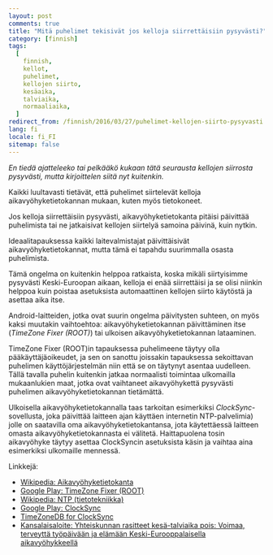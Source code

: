 ```yaml
---
layout: post
comments: true
title: "Mitä puhelimet tekisivät jos kelloja siirrettäisiin pysyvästi?"
category: [finnish]
tags:
  [
    finnish,
    kellot,
    puhelimet,
    kellojen siirto,
    kesäaika,
    talviaika,
    normaaliaika,
  ]
redirect_from: /finnish/2016/03/27/puhelimet-kellojen-siirto-pysyvasti.html
lang: fi
locale: fi_FI
sitemap: false
---
```


_En tiedä ajatteleeko tai pelkääkö kukaan tätä seurausta kellojen siirrosta
pysyvästi, mutta kirjoittelen siitä nyt kuitenkin._

Kaikki luultavasti tietävät, että puhelimet siirtelevät kelloja
aikavyöhyketietokannan mukaan, kuten myös tietokoneet.

Jos kelloja siirrettäisiin pysyvästi, aikavyöhyketietokanta pitäisi päivittää
puhelimista tai ne jatkaisivat kellojen siirtelyä samoina päivinä, kuin nytkin.

Ideaalitapauksessa kaikki laitevalmistajat päivittäisivät
aikavyöhyketietokannat, mutta tämä ei tapahdu suurimmalla osasta puhelimista.

Tämä ongelma on kuitenkin helppoa ratkaista, koska mikäli siirtyisimme pysyvästi
Keski-Euroopan aikaan, kelloja ei enää siirrettäisi ja se olisi niinkin helppoa
kuin poistaa asetuksista automaattinen kellojen siirto käytöstä ja asettaa aika
itse.

Android-laitteiden, jotka ovat suurin ongelma päivitysten suhteen, on myös kaksi
muutakin vaihtoehtoa: aikavyöhyketietokannan päivittäminen itse (_TimeZone Fixer
(ROOT)_) tai ulkoisen aikavyöhyketietokannan lataaminen.

TimeZone Fixer (ROOT)in tapauksessa puhelimeene täytyy olla pääkäyttäjäoikeudet,
ja sen on sanottu joissakin tapauksessa sekoittavan puhelimen käyttöjärjestelmän
niin että se on täytynyt asentaa uudelleen. Tällä tavalla puhelin kuitenkin
jatkaa normaalisti toimintaa ulkomailla mukaanlukien maat, jotka ovat vaihtaneet
aikavyöhykettä pysyvästi puhelimen aikavyöhyketietokannan tietämättä.

Ulkoisella aikavyöhyketietokannalla taas tarkoitan esimerkiksi
_ClockSync_-sovellusta, joka päivittää laitteen ajan käyttäen internetin
NTP-palvelimia) jolle on saatavilla oma aikavyöhyketietokantansa, jota
käytettäessä laitteen omasta aikavyöhyketietokannasta ei välitetä. Haittapuolena
tosin aikavyöhyke täytyy asettaa ClockSyncin asetuksista käsin ja vaihtaa aina
esimerkiksi ulkomaille mennessä.

Linkkejä:

- [Wikipedia: Aikavyöhyketietokanta](https://fi.wikipedia.org/wiki/Aikavy%C3%B6hyketietokanta)
- [Google Play: TimeZone Fixer (ROOT)](https://play.google.com/store/apps/details?id=com.force.timezonefixer)
- [Wikipedia: NTP (tietotekniikka)](<https://fi.wikipedia.org/wiki/NTP_(tietotekniikka)>)
- [Google Play: ClockSync](https://play.google.com/store/apps/details?id=ru.org.amip.ClockSync)
- [TimeZoneDB for ClockSync](https://play.google.com/store/apps/details?id=ru.org.amip.timezoneservice)
- [Kansalaisaloite: Yhteiskunnan rasitteet kesä-talviaika pois: Voimaa, terveyttä työpäivään ja elämään Keski-Eurooppalaisella aikavyöhykkeellä](https://www.kansalaisaloite.fi/fi/aloite/1596)
